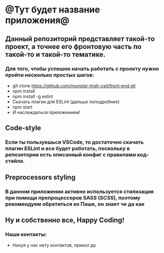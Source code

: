 # @Тут будет название приложения@

## Данный репозиторий представляет такой-то проект, а точнее его фронтовую часть по такой-то и такой-то тематике.

### Для того, чтобы успешно начать работать с проекту нужно пройти несколько простых шагов:

* git clone https://github.com/monster-high-csit/front-end.git
* npm install
* npm install -g eslint
* Скачать плагин для ESLint (дальше поподробнее)
* npm start
* И наслаждаться приложением!

## Code-style

### Если ты пользуешься VSCode, то достаточно скачать плагин ESLint и все будет работать, поскольку в репозитории есть описанный конфиг с правилами код-стайла.

## Preprocessors styling

### В данном приложении активно используется стилизация при помощи препроцессоров SASS (SCSS), поэтому рекомендуем обратиться ко Паше, он знает че да как

## Ну и собственно все, Happy Coding!

### Наши контакты:

* Нихуя у нас нету контактов, прикол да